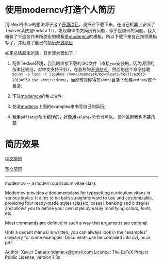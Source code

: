 使用moderncv打造个人简历
=======


用latex制作cv的想法源于这个[开源项目](https://github.com/zellux/resume)，我把它下载下来，在自己机器上安装了Texlive(系统是Fedora 17)，发现编译中文简历有问题，似乎是编码的问题。我大概看了下这位作者所使用的模板是[moderncv](http://www.ctan.org/tex-archive/macros/latex/contrib/moderncv)的模板，所以下载下来自己按照模板写了，并创建了自己的[简历开源项目](https://github.com/liaoxl/Resume)

如果总结起来的话，其步骤大概如下：

1. 配置Texlive环境，我当时直接下载的ISO文件（直接`yum`安装的，因为源里的版本比较旧，对中文支持不好），在我校的[开源站点](http://mirror.hust.edu.cn/CTAN/systems/texlive/)，然后用这个命令挂载`mount -o loop -t iso9660 /home/moondark/Downloads/texlive2013-20130530.iso /mnt/vcdrom/`，当然前提你得在`/mnt/`目录下创建`vcdrom/`这个目录;

2. 下载[moderncv](http://www.ctan.org/tex-archive/macros/latex/contrib/moderncv)的格式文件;

3. 仿造[modercv](http://www.ctan.org/tex-archive/macros/latex/contrib/moderncv)上面的examples来书写自己的简历;

4. 我用`pdflatex`命令编译的，好像用`xelatex`命令也可以，具体区别我也不甚清楚


简历效果
====

[中文简历](http://files.cnblogs.com/moondark/XiangliLiao-zh.pdf)

[英文简历](http://files.cnblogs.com/moondark/XiangliLiao-en.pdf)

---

moderncv -- a modern curriculum vitae class

Moderncv provides a documentclass for typesetting curriculum vitaes in various
styles. It aims to be both straightforward to use and customizable, providing
four ready-made styles (classic, casual, banking and oldstyle) and allows you to
define your own style by easily modifying colors, fonts, etc.

Most commands are defined in such a way that arguments are optional.

Until a decent manual is written, you can always look in the "examples"
directory for some examples. Documents can be compiled into dvi, ps or pdf.


Author: Xavier Danaux <xdanaux@gmail.com>
Licence: The LaTeX Project Public Li­cense, version 1.3c
